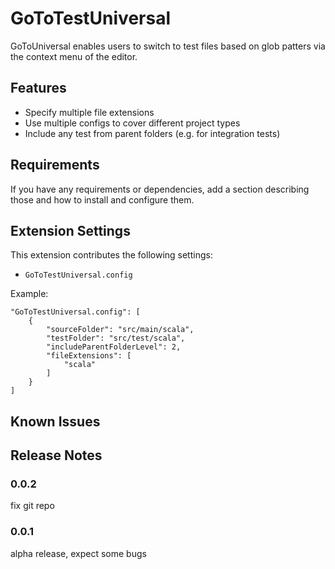 # GoToTestUniversal

GoToUniversal enables users to switch to test files based on glob patters via the context menu of the editor.

## Features

* Specify multiple file extensions
* Use multiple configs to cover different project types
* Include any test from parent folders (e.g. for integration tests)

## Requirements

If you have any requirements or dependencies, add a section describing those and how to install and configure them.

## Extension Settings

This extension contributes the following settings:

* `GoToTestUniversal.config`

Example: 
```
"GoToTestUniversal.config": [
    {
        "sourceFolder": "src/main/scala",
        "testFolder": "src/test/scala",
        "includeParentFolderLevel": 2,
        "fileExtensions": [
            "scala"
        ]
    }
]
```

## Known Issues


## Release Notes
### 0.0.2

fix git repo
### 0.0.1

alpha release, expect some bugs

